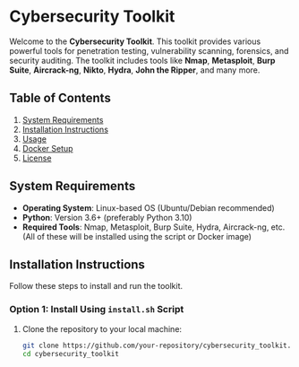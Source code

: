 # Cybersecurity Toolkit

Welcome to the **Cybersecurity Toolkit**. This toolkit provides various powerful tools for penetration testing, vulnerability scanning, forensics, and security auditing. The toolkit includes tools like **Nmap**, **Metasploit**, **Burp Suite**, **Aircrack-ng**, **Nikto**, **Hydra**, **John the Ripper**, and many more.

## Table of Contents
1. [System Requirements](#system-requirements)
2. [Installation Instructions](#installation-instructions)
3. [Usage](#usage)
4. [Docker Setup](#docker-setup)
5. [License](#license)

## System Requirements

- **Operating System**: Linux-based OS (Ubuntu/Debian recommended)
- **Python**: Version 3.6+ (preferably Python 3.10)
- **Required Tools**: Nmap, Metasploit, Burp Suite, Hydra, Aircrack-ng, etc. (All of these will be installed using the script or Docker image)

## Installation Instructions

Follow these steps to install and run the toolkit.

### Option 1: Install Using `install.sh` Script

1. Clone the repository to your local machine:

   ```bash
   git clone https://github.com/your-repository/cybersecurity_toolkit.git
   cd cybersecurity_toolkit

